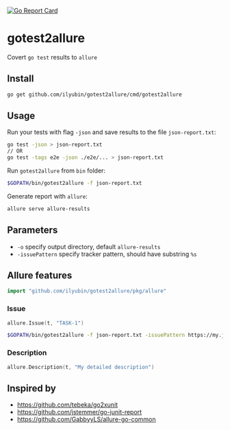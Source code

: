 [![Go Report Card](https://goreportcard.com/badge/github.com/ilyubin/gotest2allure)](https://goreportcard.com/report/github.com/ilyubin/gotest2allure)

# gotest2allure
Covert `go test` results to `allure`


## Install

```bash
go get github.com/ilyubin/gotest2allure/cmd/gotest2allure

```

## Usage

Run your tests with flag `-json` and save results to the file `json-report.txt`:

```bash
go test -json > json-report.txt
// OR
go test -tags e2e -json ./e2e/... > json-report.txt
```

Run `gotest2allure` from `bin` folder:

```bash
$GOPATH/bin/gotest2allure -f json-report.txt 
```

Generate report with `allure`:

```bash
allure serve allure-results
```

## Parameters

* `-o` specify output directory, default `allure-results`
* `-issuePattern` specify tracker pattern, should have substring `%s`

## Allure features

```go
import "github.com/ilyubin/gotest2allure/pkg/allure"
```

### Issue

```go
allure.Issue(t, "TASK-1")
```

```bash
$GOPATH/bin/gotest2allure -f json-report.txt -issuePattern https://my.jira.com/browse/%s
```

### Description

```go
allure.Description(t, "My detailed description")
```

## Inspired by

- https://github.com/tebeka/go2xunit
- https://github.com/jstemmer/go-junit-report
- https://github.com/GabbyyLS/allure-go-common
